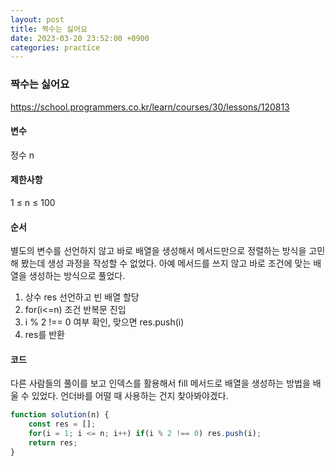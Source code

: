 ```yaml
---
layout: post
title: 짝수는 싫어요
date: 2023-03-20 23:52:00 +0900
categories: practice
---
```

### 짝수는 싫어요    
https://school.programmers.co.kr/learn/courses/30/lessons/120813    
    
#### 변수    
정수 n    
    
#### 제한사항    
1 ≤ n ≤ 100    
    
#### 순서    
별도의 변수를 선언하지 않고 바로 배열을 생성해서 메서드만으로 정렬하는 방식을 고민해 봤는데 생성 과정을 작성할 수 없었다. 아예 메서드를 쓰지 않고 바로 조건에 맞는 배열을 생성하는 방식으로 풀었다.
1. 상수 res 선언하고 빈 배열 할당
2. for(i<=n) 조건 반복문 진입    
3. i % 2 !== 0 여부 확인, 맞으면 res.push(i)    
4. res를 반환

#### 코드    
다른 사람들의 풀이를 보고 인덱스를 활용해서 fill 메서드로 배열을 생성하는 방법을 배울 수 있었다. 언더바를 어떨 때 사용하는 건지 찾아봐야겠다.    
```JavaScript
function solution(n) {
    const res = [];
    for(i = 1; i <= n; i++) if(i % 2 !== 0) res.push(i);
    return res;
}
```
